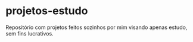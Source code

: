 # projetos-estudo
Repositório com projetos feitos sozinhos por mim visando apenas estudo, sem fins lucrativos.
